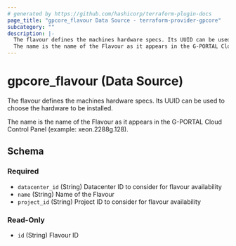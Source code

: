 ```yaml
---
# generated by https://github.com/hashicorp/terraform-plugin-docs
page_title: "gpcore_flavour Data Source - terraform-provider-gpcore"
subcategory: ""
description: |-
  The flavour defines the machines hardware specs. Its UUID can be used to choose the hardware to be installed.
  The name is the name of the Flavour as it appears in the G-PORTAL Cloud Control Panel (example: xeon.2288g.128).
---
```


# gpcore_flavour (Data Source)

The flavour defines the machines hardware specs. Its UUID can be used to choose the hardware to be installed.

The name is the name of the Flavour as it appears in the G-PORTAL Cloud Control Panel (example: xeon.2288g.128).



<!-- schema generated by tfplugindocs -->
## Schema

### Required

- `datacenter_id` (String) Datacenter ID to consider for flavour availability
- `name` (String) Name of the Flavour
- `project_id` (String) Project ID to consider for flavour availability

### Read-Only

- `id` (String) Flavour ID


